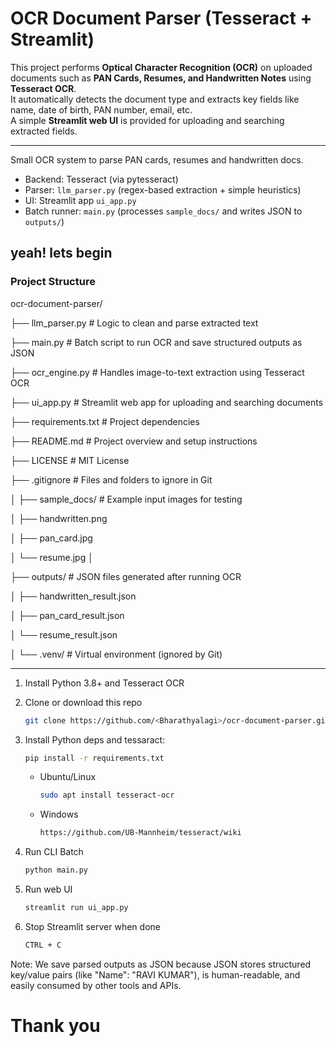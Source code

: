 # OCR Document Parser (Tesseract + Streamlit)

This project performs **Optical Character Recognition (OCR)** on uploaded documents such as **PAN Cards, Resumes, and Handwritten Notes** using **Tesseract OCR**.  
It automatically detects the document type and extracts key fields like name, date of birth, PAN number, email, etc.  
A simple **Streamlit web UI** is provided for uploading and searching extracted fields.

---

Small OCR system to parse PAN cards, resumes and handwritten docs.
- Backend: Tesseract (via pytesseract)
- Parser: `llm_parser.py` (regex-based extraction + simple heuristics)
- UI: Streamlit app `ui_app.py`
- Batch runner: `main.py` (processes `sample_docs/` and writes JSON to `outputs/`)

## yeah! lets begin

### Project Structure
ocr-document-parser/

├── llm_parser.py # Logic to clean and parse extracted text 

├── main.py # Batch script to run OCR and save structured outputs as JSON

├── ocr_engine.py # Handles image-to-text extraction using Tesseract OCR

├── ui_app.py # Streamlit web app for uploading and searching documents

├── requirements.txt # Project dependencies

├── README.md # Project overview and setup instructions

├── LICENSE # MIT License

├── .gitignore # Files and folders to ignore in Git

│
├── sample_docs/ # Example input images for testing

│ ├── handwritten.png

│ ├── pan_card.jpg

│ └── resume.jpg
│

├── outputs/ # JSON files generated after running OCR

│ ├── handwritten_result.json

│ ├── pan_card_result.json

│ └── resume_result.json

│
└── .venv/ # Virtual environment (ignored by Git)

---

1. Install Python 3.8+ and Tesseract OCR 
2. Clone or download this repo
   ```bash
   git clone https://github.com/<Bharathyalagi>/ocr-document-parser.git
   ```
3. Install Python deps and tessaract:
   ```bash
   pip install -r requirements.txt
   ```
   - Ubuntu/Linux
     ```bash
     sudo apt install tesseract-ocr
     ```
   - Windows
     ```bash
     https://github.com/UB-Mannheim/tesseract/wiki
     ```
   
4. Run CLI Batch
   ```bash
   python main.py
   ```
5. Run web UI
   ```bash
   streamlit run ui_app.py
   ```
6. Stop Streamlit server when done
   ```bash
   CTRL + C
   ```


Note: We save parsed outputs as JSON because JSON stores structured key/value pairs (like "Name": "RAVI KUMAR"), is human-readable, and easily consumed by other tools and APIs.

# Thank you
   
